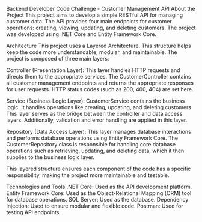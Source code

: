 Backend Developer Code Challenge - Customer Management API
About the Project
This project aims to develop a simple RESTful API for managing customer data. The API provides four main endpoints for customer operations: creating, viewing, updating, and deleting customers. The project was developed using .NET Core and Entity Framework Core. 

Architecture
This project uses a Layered Architecture. This structure helps keep the code more understandable, modular, and maintainable. The project is composed of three main layers:

Controller (Presentation Layer): This layer handles HTTP requests and directs them to the appropriate services. The CustomerController contains all customer management endpoints and returns the appropriate responses for user requests. HTTP status codes (such as 200, 400, 404) are set here.

Service (Business Logic Layer): CustomerService contains the business logic. It handles operations like creating, updating, and deleting customers. This layer serves as the bridge between the controller and data access layers. Additionally, validation and error handling are applied in this layer.

Repository (Data Access Layer): This layer manages database interactions and performs database operations using Entity Framework Core. The CustomerRepository class is responsible for handling core database operations such as retrieving, updating, and deleting data, which it then supplies to the business logic layer.

This layered structure ensures each component of the code has a specific responsibility, making the project more maintainable and testable.

Technologies and Tools
.NET Core: Used as the API development platform.
Entity Framework Core: Used as the Object-Relational Mapping (ORM) tool for database operations.
SQL Server: Used as the database.
Dependency Injection: Used to ensure modular and flexible code.
Postman: Used for testing API endpoints.

